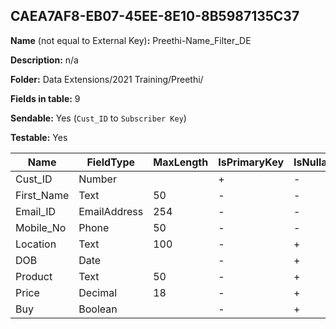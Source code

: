 ## CAEA7AF8-EB07-45EE-8E10-8B5987135C37

**Name** (not equal to External Key)**:** Preethi-Name_Filter_DE

**Description:** n/a

**Folder:** Data Extensions/2021 Training/Preethi/

**Fields in table:** 9

**Sendable:** Yes (`Cust_ID` to `Subscriber Key`)

**Testable:** Yes

| Name | FieldType | MaxLength | IsPrimaryKey | IsNullable | DefaultValue |
| --- | --- | --- | --- | --- | --- |
| Cust_ID | Number |  | + | - |  |
| First_Name | Text | 50 | - | - |  |
| Email_ID | EmailAddress | 254 | - | - |  |
| Mobile_No | Phone | 50 | - | - |  |
| Location | Text | 100 | - | + |  |
| DOB | Date |  | - | + |  |
| Product | Text | 50 | - | + | Yet To Buy |
| Price | Decimal | 18 | - | + |  |
| Buy | Boolean |  | - | + |  |
